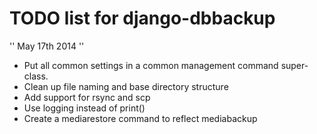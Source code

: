# TODO list for django-dbbackup

'' May 17th 2014 ''

 * Put all common settings in a common management command super-class.
 * Clean up file naming and base directory structure
 * Add support for rsync and scp
 * Use logging instead of print()
 * Create a mediarestore command to reflect mediabackup


